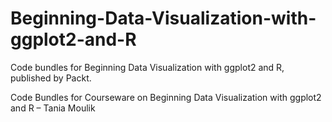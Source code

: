 # Beginning-Data-Visualization-with-ggplot2-and-R

Code bundles for Beginning Data Visualization with ggplot2 and R, published by Packt.

Code Bundles for Courseware on Beginning Data Visualization with ggplot2 and R – Tania Moulik
